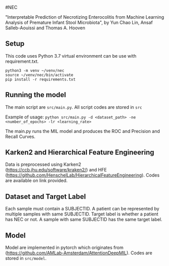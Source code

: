#NEC 

"Interpretable Prediction of Necrotizing Enterocolitis from Machine Learning Analysis of Premature Infant Stool Microbiota", by Yun Chao Lin, Ansaf Salleb-Aouissi and Thomas A. Hooven

## Setup
This code uses Python 3.7 virtual environment can be use with requirement.txt. 

```mkdir venv
python3 -m venv ~/venv/nec
source ~/venv/nec/bin/activate
pip install -r requirements.txt
```

## Running the model
The main script are `src/main.py`. All script codes are stored in `src`

Example of usage:
`python src/main.py -d <dataset_path> -ne <number_of_epochs> -lr <learning_rate>`

The main.py runs the MIL model and produces the ROC and Precision and Recall Curves. 

## Karken2 and Hierarchical Feature Engineering

Data is preprocessed using Karken2 (<https://ccb.jhu.edu/software/kraken2/>) and HFE (<https://github.com/HenschelLab/HierarchicalFeatureEngineering>). Codes are available on link provided. 

## Dataset and Target Label 
Each sample must contain a SUBJECTID. A patient can be represented by multiple samples with same SUBJECTID. Target label is whether a patient has NEC or not. A sample with same SUBJECTID has the same target label. 
 
## Model
Model are implemented in pytorch which originates from (<https://github.com/AMLab-Amsterdam/AttentionDeepMIL>). Codes are stored in `src/model`.


